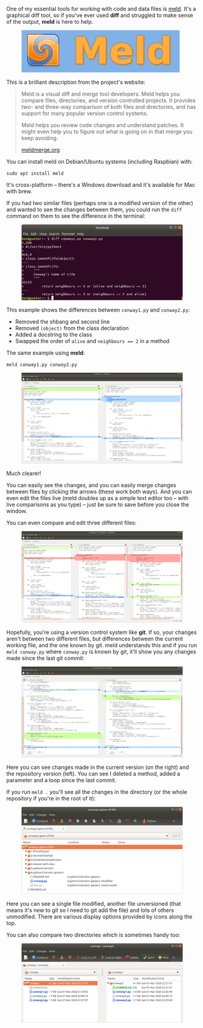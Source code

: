 One of my essential tools for working with code and data files is [meld](https://meldmerge.org/).
It's a graphical diff tool, so if you've ever used **diff** and struggled to make sense of the
output, **meld** is here to help.

<figure class="wp-block-image">
<img src="images/Screenshot-from-2020-03-01-22-12-10.png" />
</figure>

This is a brilliant description from the project's website:

> Meld is a visual diff and merge tool developers. Meld helps you compare files, directories, and
> version controlled projects. It provides two- and three-way comparison of both files and
> directories, and has support for many popular version control systems.
>
> Meld helps you review code changes and understand patches. It might even help you to figure out
> what is going on in that merge you keep avoiding.
>
> [meldmerge.org](https://meldmerge.org/)

You can install meld on Debian/Ubuntu systems (including Raspbian) with:

```
sudo apt install meld
```

It's cross-platform – there's a Windows download and it's available for Mac with brew.

If you had two similar files (perhaps one is a modified version of the other) and wanted to see the
changes between them, you could run the `diff` command on them to see the difference in the
terminal:

<figure class="wp-block-image">
<img src="images/Screenshot-from-2020-03-01-22-16-28.png" />
</figure>

This example shows the differences between `conway1.py` and `conway2.py`:

- Removed the shbang and second line
- Removed `(object)` from the class declaration
- Added a docstring to the class
- Swapped the order of `alive` and `neighbours == 2` in a method

The same example using **meld**:

```
meld conway1.py conway2.py
```

<figure class="wp-block-image">
<img src="images/Screenshot-from-2020-03-01-22-01-02-1024x579.png" />
</figure>

Much clearer!

You can easily see the changes, and you can easily merge changes between files by clicking the
arrows (these work both ways). And you can even edit the files live (meld doubles up as a simple
text editor too – with live comparisons as you type) – just be sure to save before you close the
window.

You can even compare and edit three different files:

<figure class="wp-block-image">
<img src="images/Screenshot-from-2020-03-01-22-03-11-1024x579.png" />
</figure>

Hopefully, you're using a version control system like **git**. If so, your changes aren't between
two different files, but differences between the current working file, and the one known by git.
meld understands this and if you run `meld conway.py` where `conway.py` is known by git, it'll show
you any changes made since the last git commit:

<figure class="wp-block-image">
<img src="images/Screenshot-from-2020-03-01-22-01-52-1024x579.png" />
</figure>

Here you can see changes made in the current version (on the right) and the repository version
(left). You can see I deleted a method, added a parameter and a loop since the last commit.

If you run `meld .` you'll see all the changes in the directory (or the whole repository if you're
in the root of it):

<figure class="wp-block-image">
<img src="images/Screenshot-from-2020-03-01-22-37-42.png" />
</figure>

Here you can see a single file modified, another file unversioned (that means it's new to git so I
need to git add the file) and lots of others unmodified. There are various display options provided
by icons along the top.

You can also compare two directories which is sometimes handy too:

<figure class="wp-block-image">
<img src="images/Screenshot-from-2020-03-01-22-28-11.png" />
</figure>
